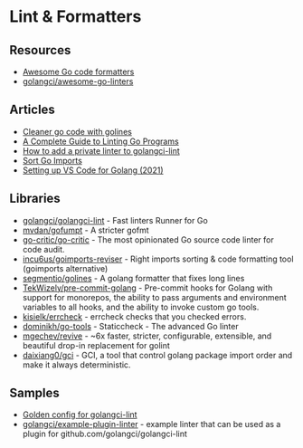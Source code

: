 # Lint & Formatters

## Resources
- [Awesome Go code formatters](https://github.com/life4/awesome-go-code-formatters)
- [golangci/awesome-go-linters](https://github.com/golangci/awesome-go-linters)

## Articles
- [Cleaner go code with golines](https://yolken.net/blog/cleaner-go-code-golines)
- [A Complete Guide to Linting Go Programs](https://freshman.tech/linting-golang/)
- [How to add a private linter to golangci-lint](https://golangci-lint.run/contributing/new-linters/#how-to-add-a-private-linter-to-golangci-lint)
- [Sort Go Imports](https://blog.devgenius.io/sort-go-imports-acb76224dfa7)
- [Setting up VS Code for Golang (2021)](https://medium.com/@rubens.piovesan/setting-up-vs-code-for-golang-2021-4cb6ebdd557c)

## Libraries
- [golangci/golangci-lint](https://github.com/golangci/golangci-lint) - Fast linters Runner for Go
- [mvdan/gofumpt](https://github.com/mvdan/gofumpt) - A stricter gofmt
- [go-critic/go-critic](https://github.com/go-critic/go-critic) - The most opinionated Go source code linter for code audit.
- [incu6us/goimports-reviser](https://github.com/incu6us/goimports-reviser) - Right imports sorting & code formatting tool (goimports alternative)
- [segmentio/golines](https://github.com/segmentio/golines) - A golang formatter that fixes long lines
- [TekWizely/pre-commit-golang](https://github.com/TekWizely/pre-commit-golang) - Pre-commit hooks for Golang with support for monorepos, the ability to pass arguments and environment variables to all hooks, and the ability to invoke custom go tools.
- [kisielk/errcheck](https://github.com/kisielk/errcheck) - errcheck checks that you checked errors.
- [dominikh/go-tools](https://github.com/dominikh/go-tools) - Staticcheck - The advanced Go linter
- [mgechev/revive](https://github.com/mgechev/revive) - ~6x faster, stricter, configurable, extensible, and beautiful drop-in replacement for golint
- [daixiang0/gci](https://github.com/daixiang0/gci) - GCI, a tool that control golang package import order and make it always deterministic.

## Samples
- [Golden config for golangci-lint](https://gist.github.com/maratori/47a4d00457a92aa426dbd48a18776322)
- [golangci/example-plugin-linter](https://github.com/golangci/example-plugin-linter) - example linter that can be used as a plugin for github.com/golangci/golangci-lint